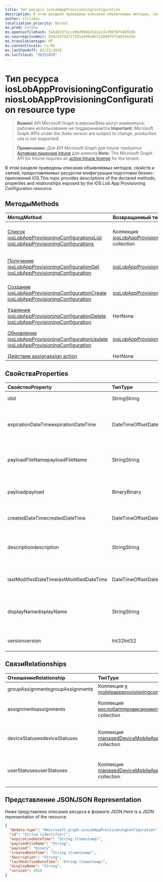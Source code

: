 ```yaml
---
title: Тип ресурса iosLobAppProvisioningConfiguration
description: В этом разделе приведены описания объявляемых методов, свойств и связей, предоставляемых ресурсом конфигурации подготовки бизнес-приложений IOS.
author: tfitzmac
localization_priority: Normal
ms.prod: Intune
ms.openlocfilehash: 5ab481571cce9bd986b31d12c41705f8fb48558b
ms.sourcegitcommit: 03421b75d717101a499e0b311890f5714056e29e
ms.translationtype: MT
ms.contentlocale: ru-RU
ms.lasthandoff: 02/21/2019
ms.locfileid: "30151039"
---
```

# <a name="ioslobappprovisioningconfiguration-resource-type"></a><span data-ttu-id="0cc53-103">Тип ресурса iosLobAppProvisioningConfiguration</span><span class="sxs-lookup"><span data-stu-id="0cc53-103">iosLobAppProvisioningConfiguration resource type</span></span>

> <span data-ttu-id="0cc53-104">**Важно!** API Microsoft Graph в версии/Beta могут изменяться; рабочее использование не поддерживается.</span><span class="sxs-lookup"><span data-stu-id="0cc53-104">**Important:** Microsoft Graph APIs under the /beta version are subject to change; production use is not supported.</span></span>

> <span data-ttu-id="0cc53-105">**Примечание:** Для API Microsoft Graph для Intune требуется [Активная лицензия Intune](https://go.microsoft.com/fwlink/?linkid=839381) для клиента.</span><span class="sxs-lookup"><span data-stu-id="0cc53-105">**Note:** The Microsoft Graph API for Intune requires an [active Intune license](https://go.microsoft.com/fwlink/?linkid=839381) for the tenant.</span></span>

<span data-ttu-id="0cc53-106">В этом разделе приведены описания объявляемых методов, свойств и связей, предоставляемых ресурсом конфигурации подготовки бизнес-приложений IOS.</span><span class="sxs-lookup"><span data-stu-id="0cc53-106">This topic provides descriptions of the declared methods, properties and relationships exposed by the IOS Lob App Provisioning Configuration resource.</span></span>

## <a name="methods"></a><span data-ttu-id="0cc53-107">Методы</span><span class="sxs-lookup"><span data-stu-id="0cc53-107">Methods</span></span>
|<span data-ttu-id="0cc53-108">Метод</span><span class="sxs-lookup"><span data-stu-id="0cc53-108">Method</span></span>|<span data-ttu-id="0cc53-109">Возвращаемый тип</span><span class="sxs-lookup"><span data-stu-id="0cc53-109">Return Type</span></span>|<span data-ttu-id="0cc53-110">Описание</span><span class="sxs-lookup"><span data-stu-id="0cc53-110">Description</span></span>|
|:---|:---|:---|
|[<span data-ttu-id="0cc53-111">Список iosLobAppProvisioningConfigurations</span><span class="sxs-lookup"><span data-stu-id="0cc53-111">List iosLobAppProvisioningConfigurations</span></span>](../api/intune-apps-ioslobappprovisioningconfiguration-list.md)|<span data-ttu-id="0cc53-112">Коллекция [iosLobAppProvisioningConfiguration](../resources/intune-apps-ioslobappprovisioningconfiguration.md)</span><span class="sxs-lookup"><span data-stu-id="0cc53-112">[iosLobAppProvisioningConfiguration](../resources/intune-apps-ioslobappprovisioningconfiguration.md) collection</span></span>|<span data-ttu-id="0cc53-113">Список свойств и связей объектов [iosLobAppProvisioningConfiguration](../resources/intune-apps-ioslobappprovisioningconfiguration.md) .</span><span class="sxs-lookup"><span data-stu-id="0cc53-113">List properties and relationships of the [iosLobAppProvisioningConfiguration](../resources/intune-apps-ioslobappprovisioningconfiguration.md) objects.</span></span>|
|[<span data-ttu-id="0cc53-114">Получение iosLobAppProvisioningConfiguration</span><span class="sxs-lookup"><span data-stu-id="0cc53-114">Get iosLobAppProvisioningConfiguration</span></span>](../api/intune-apps-ioslobappprovisioningconfiguration-get.md)|[<span data-ttu-id="0cc53-115">iosLobAppProvisioningConfiguration</span><span class="sxs-lookup"><span data-stu-id="0cc53-115">iosLobAppProvisioningConfiguration</span></span>](../resources/intune-apps-ioslobappprovisioningconfiguration.md)|<span data-ttu-id="0cc53-116">Чтение свойств и связей объекта [iosLobAppProvisioningConfiguration](../resources/intune-apps-ioslobappprovisioningconfiguration.md) .</span><span class="sxs-lookup"><span data-stu-id="0cc53-116">Read properties and relationships of the [iosLobAppProvisioningConfiguration](../resources/intune-apps-ioslobappprovisioningconfiguration.md) object.</span></span>|
|[<span data-ttu-id="0cc53-117">Создание iosLobAppProvisioningConfiguration</span><span class="sxs-lookup"><span data-stu-id="0cc53-117">Create iosLobAppProvisioningConfiguration</span></span>](../api/intune-apps-ioslobappprovisioningconfiguration-create.md)|[<span data-ttu-id="0cc53-118">iosLobAppProvisioningConfiguration</span><span class="sxs-lookup"><span data-stu-id="0cc53-118">iosLobAppProvisioningConfiguration</span></span>](../resources/intune-apps-ioslobappprovisioningconfiguration.md)|<span data-ttu-id="0cc53-119">Создание нового объекта [iosLobAppProvisioningConfiguration](../resources/intune-apps-ioslobappprovisioningconfiguration.md) .</span><span class="sxs-lookup"><span data-stu-id="0cc53-119">Create a new [iosLobAppProvisioningConfiguration](../resources/intune-apps-ioslobappprovisioningconfiguration.md) object.</span></span>|
|[<span data-ttu-id="0cc53-120">Удаление iosLobAppProvisioningConfiguration</span><span class="sxs-lookup"><span data-stu-id="0cc53-120">Delete iosLobAppProvisioningConfiguration</span></span>](../api/intune-apps-ioslobappprovisioningconfiguration-delete.md)|<span data-ttu-id="0cc53-121">Нет</span><span class="sxs-lookup"><span data-stu-id="0cc53-121">None</span></span>|<span data-ttu-id="0cc53-122">Удаляет объект [iosLobAppProvisioningConfiguration](../resources/intune-apps-ioslobappprovisioningconfiguration.md).</span><span class="sxs-lookup"><span data-stu-id="0cc53-122">Deletes a [iosLobAppProvisioningConfiguration](../resources/intune-apps-ioslobappprovisioningconfiguration.md).</span></span>|
|[<span data-ttu-id="0cc53-123">Обновление iosLobAppProvisioningConfiguration</span><span class="sxs-lookup"><span data-stu-id="0cc53-123">Update iosLobAppProvisioningConfiguration</span></span>](../api/intune-apps-ioslobappprovisioningconfiguration-update.md)|[<span data-ttu-id="0cc53-124">iosLobAppProvisioningConfiguration</span><span class="sxs-lookup"><span data-stu-id="0cc53-124">iosLobAppProvisioningConfiguration</span></span>](../resources/intune-apps-ioslobappprovisioningconfiguration.md)|<span data-ttu-id="0cc53-125">Обновление свойств объекта [iosLobAppProvisioningConfiguration](../resources/intune-apps-ioslobappprovisioningconfiguration.md) .</span><span class="sxs-lookup"><span data-stu-id="0cc53-125">Update the properties of a [iosLobAppProvisioningConfiguration](../resources/intune-apps-ioslobappprovisioningconfiguration.md) object.</span></span>|
|[<span data-ttu-id="0cc53-126">Действие assign</span><span class="sxs-lookup"><span data-stu-id="0cc53-126">assign action</span></span>](../api/intune-apps-ioslobappprovisioningconfiguration-assign.md)|<span data-ttu-id="0cc53-127">Нет</span><span class="sxs-lookup"><span data-stu-id="0cc53-127">None</span></span>|<span data-ttu-id="0cc53-128">Н/Д</span><span class="sxs-lookup"><span data-stu-id="0cc53-128">Not yet documented</span></span>|

## <a name="properties"></a><span data-ttu-id="0cc53-129">Свойства</span><span class="sxs-lookup"><span data-stu-id="0cc53-129">Properties</span></span>
|<span data-ttu-id="0cc53-130">Свойство</span><span class="sxs-lookup"><span data-stu-id="0cc53-130">Property</span></span>|<span data-ttu-id="0cc53-131">Тип</span><span class="sxs-lookup"><span data-stu-id="0cc53-131">Type</span></span>|<span data-ttu-id="0cc53-132">Описание</span><span class="sxs-lookup"><span data-stu-id="0cc53-132">Description</span></span>|
|:---|:---|:---|
|<span data-ttu-id="0cc53-133">id</span><span class="sxs-lookup"><span data-stu-id="0cc53-133">id</span></span>|<span data-ttu-id="0cc53-134">String</span><span class="sxs-lookup"><span data-stu-id="0cc53-134">String</span></span>|<span data-ttu-id="0cc53-135">Ключ объекта.</span><span class="sxs-lookup"><span data-stu-id="0cc53-135">Key of the entity.</span></span>|
|<span data-ttu-id="0cc53-136">expirationDateTime</span><span class="sxs-lookup"><span data-stu-id="0cc53-136">expirationDateTime</span></span>|<span data-ttu-id="0cc53-137">DateTimeOffset</span><span class="sxs-lookup"><span data-stu-id="0cc53-137">DateTimeOffset</span></span>|<span data-ttu-id="0cc53-138">Дата и время неОбязательного окончания срока действия профиля.</span><span class="sxs-lookup"><span data-stu-id="0cc53-138">Optional profile expiration date and time.</span></span>|
|<span data-ttu-id="0cc53-139">payloadFileName</span><span class="sxs-lookup"><span data-stu-id="0cc53-139">payloadFileName</span></span>|<span data-ttu-id="0cc53-140">String</span><span class="sxs-lookup"><span data-stu-id="0cc53-140">String</span></span>|<span data-ttu-id="0cc53-141">Имя файла полезных данных (\*. мобилепровисион</span><span class="sxs-lookup"><span data-stu-id="0cc53-141">Payload file name (\*.mobileprovision</span></span> | <span data-ttu-id="0cc53-142">\*.xml).</span><span class="sxs-lookup"><span data-stu-id="0cc53-142">\*.xml).</span></span>|
|<span data-ttu-id="0cc53-143">payload</span><span class="sxs-lookup"><span data-stu-id="0cc53-143">payload</span></span>|<span data-ttu-id="0cc53-144">Binary</span><span class="sxs-lookup"><span data-stu-id="0cc53-144">Binary</span></span>|<span data-ttu-id="0cc53-145">Полезные данные</span><span class="sxs-lookup"><span data-stu-id="0cc53-145">Payload.</span></span> <span data-ttu-id="0cc53-146">(массив байтов в кодировке UTF8).</span><span class="sxs-lookup"><span data-stu-id="0cc53-146">(UTF8 encoded byte array)</span></span>|
|<span data-ttu-id="0cc53-147">createdDateTime</span><span class="sxs-lookup"><span data-stu-id="0cc53-147">createdDateTime</span></span>|<span data-ttu-id="0cc53-148">DateTimeOffset</span><span class="sxs-lookup"><span data-stu-id="0cc53-148">DateTimeOffset</span></span>|<span data-ttu-id="0cc53-149">Дата и время создания объекта.</span><span class="sxs-lookup"><span data-stu-id="0cc53-149">DateTime the object was created.</span></span>|
|<span data-ttu-id="0cc53-150">description</span><span class="sxs-lookup"><span data-stu-id="0cc53-150">description</span></span>|<span data-ttu-id="0cc53-151">String</span><span class="sxs-lookup"><span data-stu-id="0cc53-151">String</span></span>|<span data-ttu-id="0cc53-152">Указанное администратором описание конфигурации устройства.</span><span class="sxs-lookup"><span data-stu-id="0cc53-152">Admin provided description of the Device Configuration.</span></span>|
|<span data-ttu-id="0cc53-153">lastModifiedDateTime</span><span class="sxs-lookup"><span data-stu-id="0cc53-153">lastModifiedDateTime</span></span>|<span data-ttu-id="0cc53-154">DateTimeOffset</span><span class="sxs-lookup"><span data-stu-id="0cc53-154">DateTimeOffset</span></span>|<span data-ttu-id="0cc53-155">Дата и время последнего изменения объекта.</span><span class="sxs-lookup"><span data-stu-id="0cc53-155">DateTime the object was last modified.</span></span>|
|<span data-ttu-id="0cc53-156">displayName</span><span class="sxs-lookup"><span data-stu-id="0cc53-156">displayName</span></span>|<span data-ttu-id="0cc53-157">String</span><span class="sxs-lookup"><span data-stu-id="0cc53-157">String</span></span>|<span data-ttu-id="0cc53-158">Указанное администратором имя конфигурации устройства.</span><span class="sxs-lookup"><span data-stu-id="0cc53-158">Admin provided name of the device configuration.</span></span>|
|<span data-ttu-id="0cc53-159">version</span><span class="sxs-lookup"><span data-stu-id="0cc53-159">version</span></span>|<span data-ttu-id="0cc53-160">Int32</span><span class="sxs-lookup"><span data-stu-id="0cc53-160">Int32</span></span>|<span data-ttu-id="0cc53-161">Версия конфигурации устройства.</span><span class="sxs-lookup"><span data-stu-id="0cc53-161">Version of the device configuration.</span></span>|

## <a name="relationships"></a><span data-ttu-id="0cc53-162">Связи</span><span class="sxs-lookup"><span data-stu-id="0cc53-162">Relationships</span></span>
|<span data-ttu-id="0cc53-163">Отношение</span><span class="sxs-lookup"><span data-stu-id="0cc53-163">Relationship</span></span>|<span data-ttu-id="0cc53-164">Тип</span><span class="sxs-lookup"><span data-stu-id="0cc53-164">Type</span></span>|<span data-ttu-id="0cc53-165">Описание</span><span class="sxs-lookup"><span data-stu-id="0cc53-165">Description</span></span>|
|:---|:---|:---|
|<span data-ttu-id="0cc53-166">groupAssignments</span><span class="sxs-lookup"><span data-stu-id="0cc53-166">groupAssignments</span></span>|<span data-ttu-id="0cc53-167">Коллекция [к mobileappprovisioningconfiggroupassignment.](../resources/intune-apps-mobileappprovisioningconfiggroupassignment.md)</span><span class="sxs-lookup"><span data-stu-id="0cc53-167">[mobileAppProvisioningConfigGroupAssignment](../resources/intune-apps-mobileappprovisioningconfiggroupassignment.md) collection</span></span>|<span data-ttu-id="0cc53-168">Связанные назначения групп.</span><span class="sxs-lookup"><span data-stu-id="0cc53-168">The associated group assignments.</span></span>|
|<span data-ttu-id="0cc53-169">assignments</span><span class="sxs-lookup"><span data-stu-id="0cc53-169">assignments</span></span>|<span data-ttu-id="0cc53-170">Коллекция [иослобапппровисионингконфигуратионассигнмент](../resources/intune-apps-ioslobappprovisioningconfigurationassignment.md)</span><span class="sxs-lookup"><span data-stu-id="0cc53-170">[iosLobAppProvisioningConfigurationAssignment](../resources/intune-apps-ioslobappprovisioningconfigurationassignment.md) collection</span></span>|<span data-ttu-id="0cc53-171">Связанные назначения групп для IosLobAppProvisioningConfiguration.</span><span class="sxs-lookup"><span data-stu-id="0cc53-171">The associated group assignments for IosLobAppProvisioningConfiguration.</span></span>|
|<span data-ttu-id="0cc53-172">deviceStatuses</span><span class="sxs-lookup"><span data-stu-id="0cc53-172">deviceStatuses</span></span>|<span data-ttu-id="0cc53-173">Коллекция [managedDeviceMobileAppConfigurationDeviceStatus](../resources/intune-apps-manageddevicemobileappconfigurationdevicestatus.md)</span><span class="sxs-lookup"><span data-stu-id="0cc53-173">[managedDeviceMobileAppConfigurationDeviceStatus](../resources/intune-apps-manageddevicemobileappconfigurationdevicestatus.md) collection</span></span>|<span data-ttu-id="0cc53-174">Список состояний установки устройств для этой конфигурации мобильного приложения.</span><span class="sxs-lookup"><span data-stu-id="0cc53-174">The list of device installation states for this mobile app configuration.</span></span>|
|<span data-ttu-id="0cc53-175">userStatuses</span><span class="sxs-lookup"><span data-stu-id="0cc53-175">userStatuses</span></span>|<span data-ttu-id="0cc53-176">Коллекция [managedDeviceMobileAppConfigurationUserStatus](../resources/intune-apps-manageddevicemobileappconfigurationuserstatus.md)</span><span class="sxs-lookup"><span data-stu-id="0cc53-176">[managedDeviceMobileAppConfigurationUserStatus](../resources/intune-apps-manageddevicemobileappconfigurationuserstatus.md) collection</span></span>|<span data-ttu-id="0cc53-177">Список состояний установки пользователей для этой конфигурации мобильного приложения.</span><span class="sxs-lookup"><span data-stu-id="0cc53-177">The list of user installation states for this mobile app configuration.</span></span>|

## <a name="json-representation"></a><span data-ttu-id="0cc53-178">Представление JSON</span><span class="sxs-lookup"><span data-stu-id="0cc53-178">JSON Representation</span></span>
<span data-ttu-id="0cc53-179">Ниже представлено описание ресурса в формате JSON.</span><span class="sxs-lookup"><span data-stu-id="0cc53-179">Here is a JSON representation of the resource.</span></span>
<!-- {
  "blockType": "resource",
  "keyProperty": "id",
  "@odata.type": "microsoft.graph.iosLobAppProvisioningConfiguration"
}
-->
``` json
{
  "@odata.type": "#microsoft.graph.iosLobAppProvisioningConfiguration",
  "id": "String (identifier)",
  "expirationDateTime": "String (timestamp)",
  "payloadFileName": "String",
  "payload": "binary",
  "createdDateTime": "String (timestamp)",
  "description": "String",
  "lastModifiedDateTime": "String (timestamp)",
  "displayName": "String",
  "version": 1024
}
```




